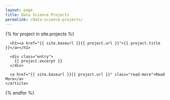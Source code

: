 ```yaml
---
layout: page
title: Data Science Projects
permalink: /data-science-projects/
---
```


<div class="projects">
  {% for project in site.projects %}
    <article class="project">

      <h1><a href="{{ site.baseurl }}{{ project.url }}">{{ project.title }}</a></h1>

      <div class="entry">
        {{ project.excerpt }}
      </div>

      <a href="{{ site.baseurl }}{{ project.url }}" class="read-more">Read More</a>
    </article>
  {% endfor %}
</div>